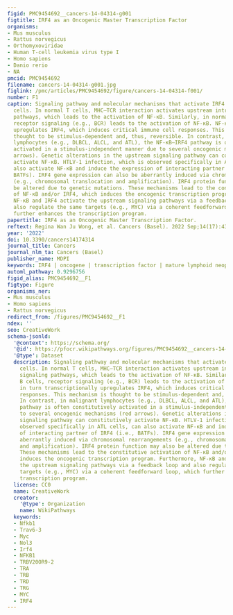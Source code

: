 ```yaml
---
figid: PMC9454692__cancers-14-04314-g001
figtitle: IRF4 as an Oncogenic Master Transcription Factor
organisms:
- Mus musculus
- Rattus norvegicus
- Orthomyxoviridae
- Human T-cell leukemia virus type I
- Homo sapiens
- Danio rerio
- NA
pmcid: PMC9454692
filename: cancers-14-04314-g001.jpg
figlink: /pmc/articles/PMC9454692/figure/cancers-14-04314-f001/
number: F1
caption: Signaling pathway and molecular mechanisms that activate IRF4 in malignant
  cells. In normal T cells, MHC–TCR interaction activates upstream intracellular signaling
  pathways, which leads to the activation of NF-κB. Similarly, in normal B cells,
  receptor signaling (e.g., BCR) leads to the activation of NF-κB. NF-κB in turn transcriptionally
  upregulates IRF4, which induces critical immune cell responses. This mechanism is
  thought to be stimulus-dependent and, thus, reversible. In contrast, in malignant
  lymphocytes (e.g., DLBCL, ALCL, and ATL), the NF-κB–IRF4 pathway is often constitutively
  activated in a stimulus-independent manner due to several oncogenic mechanisms (red
  arrows). Genetic alterations in the upstream signaling pathway can constitutively
  activate NF-κB. HTLV-1 infection, which is observed specifically in ATL cells, can
  also activate NF-κB and induce the expression of interacting partner of IRF4 (i.e.,
  BATFs). IRF4 gene expression can also be aberrantly induced via chromosomal rearrangements
  (e.g., chromosomal translocation and amplification). IRF4 protein function may also
  be altered due to genetic mutations. These mechanisms lead to the constitutive activation
  of NF-κB and/or IRF4, which induces the oncogenic transcription program. Furthermore,
  NF-κB and IRF4 activate the upstream signaling pathways via a feedback loop and
  also regulate the same targets (e.g., MYC) via a coherent feedforward loop, which
  further enhances the transcription program.
papertitle: IRF4 as an Oncogenic Master Transcription Factor.
reftext: Regina Wan Ju Wong, et al. Cancers (Basel). 2022 Sep;14(17):4314.
year: '2022'
doi: 10.3390/cancers14174314
journal_title: Cancers
journal_nlm_ta: Cancers (Basel)
publisher_name: MDPI
keywords: IRF4 | oncogene | transcription factor | mature lymphoid neoplasms
automl_pathway: 0.9296756
figid_alias: PMC9454692__F1
figtype: Figure
organisms_ner:
- Mus musculus
- Homo sapiens
- Rattus norvegicus
redirect_from: /figures/PMC9454692__F1
ndex: ''
seo: CreativeWork
schema-jsonld:
  '@context': https://schema.org/
  '@id': https://pfocr.wikipathways.org/figures/PMC9454692__cancers-14-04314-g001.html
  '@type': Dataset
  description: Signaling pathway and molecular mechanisms that activate IRF4 in malignant
    cells. In normal T cells, MHC–TCR interaction activates upstream intracellular
    signaling pathways, which leads to the activation of NF-κB. Similarly, in normal
    B cells, receptor signaling (e.g., BCR) leads to the activation of NF-κB. NF-κB
    in turn transcriptionally upregulates IRF4, which induces critical immune cell
    responses. This mechanism is thought to be stimulus-dependent and, thus, reversible.
    In contrast, in malignant lymphocytes (e.g., DLBCL, ALCL, and ATL), the NF-κB–IRF4
    pathway is often constitutively activated in a stimulus-independent manner due
    to several oncogenic mechanisms (red arrows). Genetic alterations in the upstream
    signaling pathway can constitutively activate NF-κB. HTLV-1 infection, which is
    observed specifically in ATL cells, can also activate NF-κB and induce the expression
    of interacting partner of IRF4 (i.e., BATFs). IRF4 gene expression can also be
    aberrantly induced via chromosomal rearrangements (e.g., chromosomal translocation
    and amplification). IRF4 protein function may also be altered due to genetic mutations.
    These mechanisms lead to the constitutive activation of NF-κB and/or IRF4, which
    induces the oncogenic transcription program. Furthermore, NF-κB and IRF4 activate
    the upstream signaling pathways via a feedback loop and also regulate the same
    targets (e.g., MYC) via a coherent feedforward loop, which further enhances the
    transcription program.
  license: CC0
  name: CreativeWork
  creator:
    '@type': Organization
    name: WikiPathways
  keywords:
  - Nfkb1
  - Trav6-3
  - Myc
  - Nol3
  - Irf4
  - NFKB1
  - TRBV20OR9-2
  - TRA
  - TRB
  - TRD
  - TRG
  - MYC
  - IRF4
---
```

